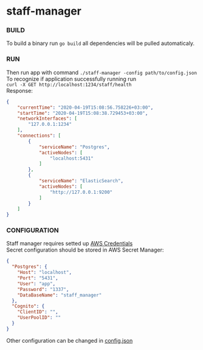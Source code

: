 # staff-manager 
### BUILD  
To build a binary run `go build` all dependencies will be pulled automaticaly.  
### RUN  
Then run app with command `./staff-manager -config path/to/config.json`  
To recognize if application successfully running run  
`curl -X GET http://localhost:1234/staff/health`  
Response:  
```json
{
    "currentTime": "2020-04-19T15:08:56.758226+03:00",
    "startTime": "2020-04-19T15:08:38.729453+03:00",
    "networkInterfaces": [
        "127.0.0.1:1234"
    ],
    "connections": [
        {
            "serviceName": "Postgres",
            "activeNodes": [
                "localhost:5431"
            ]
        },
        {
            "serviceName": "ElasticSearch",
            "activeNodes": [
                "http://127.0.0.1:9200"
            ]
        }
    ]
}
```
### CONFIGURATION  
Staff manager requires setted up [AWS Credentials](https://docs.aws.amazon.com/sdk-for-java/v1/developer-guide/setup-credentials.html)  
Secret configuration should be stored in AWS Secret Manager:  
```json
{
  "Postgres": {
    "Host": "localhost",
    "Port": "5431",
    "User": "app",
    "Password": "1337",
    "DataBaseName": "staff_manager"
  },
  "Cognito": {
    "ClientID": "",
    "UserPoolID": ""
  }
}
```   
Other configuration can be changed in [config.json](./config.json) 
